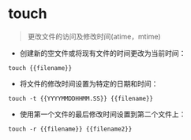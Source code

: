 # touch

> 更改文件的访问及修改时间(atime，mtime)

- 创建新的空文件或将现有文件的时间更改为当前时间：

`touch {{filename}}`

- 将文件的修改时间设置为特定的日期和时间：

`touch -t {{YYYYMMDDHHMM.SS}} {{filename}}`

- 使用第一个文件的最后修改时间设置到第二个文件上：

`touch -r {{filename}} {{filename2}}`

[#]: contributors: ([硬核老王（📺Linux中国）]，[可否具体]，[runoob]，[lonewolf]，[Datura stramonium L.]，[小])